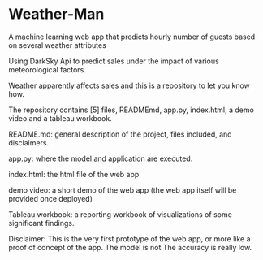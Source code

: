 # Weather-Man
A machine learning web app that predicts hourly number of guests based on several weather attributes

Using DarkSky Api to predict sales under the impact of various meteorological factors. 

Weather apparently affects sales and this is a repository to let you know how.

The repository contains [5] files, READMEmd, app.py, index.html, a demo video and a tableau workbook.

README.md: general description of the project, files included, and disclaimers.

app.py: where the model and application are executed.

index.html: the html file of the web app

demo video: a short demo of the web app (the web app itself will be provided once deployed)

Tableau workbook: a reporting workbook of visualizations of some significant findings.



Disclaimer: This is the very first prototype of the web app, or more like a proof of concept of the app. The model is not  The accuracy is really low. 
